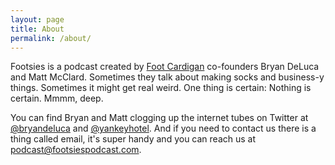 ```yaml
---
layout: page
title: About
permalink: /about/
---
```

Footsies is a podcast created by [Foot Cardigan](http://www.footcardigan.com) co-founders Bryan DeLuca and Matt McClard. Sometimes they talk about making socks and business-y things. Sometimes it might get real weird. One thing is certain: Nothing is certain. Mmmm, deep. 

You can find Bryan and Matt clogging up the internet tubes on Twitter at [@bryandeluca](https://twitter.com/bryandeluca) and [@yankeyhotel](https://twitter.com/yankeyhotel). And if you need to contact us there is a thing called email, it's super handy and you can reach us at [podcast@footsiespodcast.com](mailto:podcast@footsiespodcast.com).
